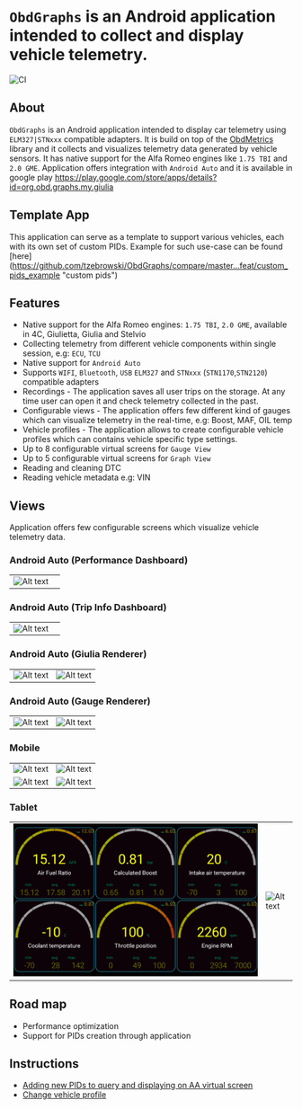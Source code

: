 # `ObdGraphs` is an Android application intended to collect and display vehicle telemetry.

![CI](https://github.com/tzebrowski/ObdGraphs/actions/workflows/build.yml/badge.svg)

## About

`ObdGraphs` is an Android application intended to display car
telemetry  using `ELM327|STNxxx` compatible adapters.
It is build on top of the [ObdMetrics](https://github.com/tzebrowski/ObdMetrics "ObdMetrics") library and it collects and visualizes telemetry data 
generated by vehicle sensors. 
It has native support for the Alfa Romeo engines like `1.75 TBI` and `2.0 GME`.
Application offers integration with `Android Auto` and it is available in google play https://play.google.com/store/apps/details?id=org.obd.graphs.my.giulia

## Template App
This application can serve as a template to support various vehicles, each with its own set of custom PIDs. 
Example for such use-case  can be found [here] (https://github.com/tzebrowski/ObdGraphs/compare/master...feat/custom_pids_example "custom pids")


## Features

* Native support for the Alfa Romeo engines: `1.75 TBI`, `2.0 GME`, available in 4C, Giulietta, Giulia and Stelvio
* Collecting telemetry from different vehicle components within single session, e.g: `ECU`, `TCU`
* Native support for `Android Auto`  
* Supports `WIFI`, `Bluetooth`, `USB` `ELM327` and `STNxxx` (`STN1170`,`STN2120`) compatible adapters 
* Recordings -  The application saves all user trips on the storage. At any time user can open it and check telemetry collected in the past.
* Configurable views -  The application offers few different kind of gauges which can visualize telemetry in the real-time, e.g: Boost, MAF, OIL temp 
* Vehicle profiles - The application allows to create configurable vehicle profiles which can contains vehicle specific type settings.
* Up to 8 configurable virtual screens for `Gauge View`
* Up to 5 configurable virtual screens for `Graph View`
* Reading and cleaning DTC
* Reading vehicle metadata e.g: VIN


## Views

Application offers few configurable screens which visualize vehicle telemetry data.

### Android Auto (Performance Dashboard)
|                                                     |                                                     |
|-----------------------------------------------------|-----------------------------------------------------|
| ![Alt text](./res/aa_7.jpg?raw=true "Android Auto") |


### Android Auto (Trip Info Dashboard)
|                                                     |                                                     |
|-----------------------------------------------------|-----------------------------------------------------|
| ![Alt text](./res/aa_6.jpg?raw=true "Android Auto") | 



### Android Auto (Giulia Renderer)
|                                                     |                                                     |
|-----------------------------------------------------|-----------------------------------------------------|
| ![Alt text](./res/aa_3.jpg?raw=true "Android Auto") | ![Alt text](./res/aa_2.jpg?raw=true "Android Auto") | 


### Android Auto (Gauge Renderer)
|                                                     |                                                     |
|-----------------------------------------------------|-----------------------------------------------------|
| ![Alt text](./res/aa_4.jpg?raw=true "Android Auto") | ![Alt text](./res/aa_5.jpg?raw=true "Android Auto") | 




### Mobile

|                                                                   |                                            |
|-------------------------------------------------------------------|--------------------------------------------|
| ![Alt text](./res/Screenshot_phone_2.png?raw=true "") | ![Alt text](./res/Screenshot_phone_1.png?raw=true "")  | 
| ![Alt text](./res/Screenshot_8.png?raw=true "") | ![Alt text](./res/Screenshot_phone_4.png?raw=true "")  |

### Tablet
|                                                      |                                                      |
|------------------------------------------------------|------------------------------------------------------|
| ![Alt text](./res/Screenshot_3.png?raw=true "Gauge") | ![Alt text](./res/Screenshot_6.png?raw=true "Graph") | 


## Road map
* Performance optimization
* Support for PIDs creation through application

## Instructions

* [Adding new PIDs to query and displaying on AA virtual screen](doc/guides/query_new_pid/query_new_pid.md)
* [Change vehicle profile](doc/guides/change_vehicle_profile/change_vehicle_profile.md)